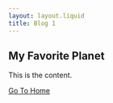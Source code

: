 ```yaml
---
layout: layout.liquid
title: Blog 1
---
```


## My Favorite Planet
This is the content.

<div id = "return">
<a href = "/">Go To Home</a>
</div>